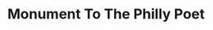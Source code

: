 ---
pid: ls218
title: Monument To The Philly Poet
location_transcription: On top of City Hall
coordinates: "[-75.1636747193, 39.951988223159]"
zipcode: '19146'
gen_neighborhood: South Philadelphia
neighborhood: Graduate Hospital,Naval Square,Southwest Center City
outside_phl: 
age: '35'
age_range: 30-39
instagram: 
image_file_name: ls_218.jpg
proposal_transcription: Sculpture of a speaker, which also functions as a working
  speaker, to play poems by a rotating cohort of diverse, intersectional, and intergenerational
  Philly poets-starting with Ursula Rucher, Yolanda Wisher, Tom Devaney, and Sonia
  Sanchez. [Momentum. Monument. Monument. Momentum]
topic: History
topic_summary: 0, 0, 0, 0
type: Audio,Interactive,Sculpture Statue
keywords_other: 
credit: 
image_labels: 
twitter: 
facebook: 
permalink: "/monuments/ls218/"
layout: item-page
---